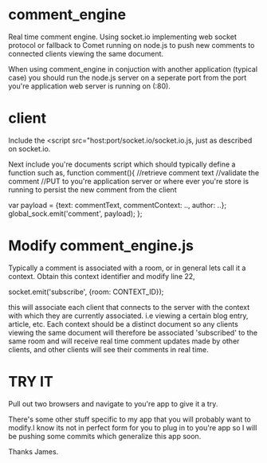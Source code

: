 comment_engine
==============

Real time comment engine. Using socket.io implementing web socket protocol or fallback to Comet running on node.js to push new comments to connected clients viewing the same document.

When using comment_engine in conjuction with another application (typical case) you should run the node.js server on a seperate port from the port you're application web server is running on (:80).

client
=====
Include the <script src="host:port/socket.io/socket.io.js, just as described on socket.io.

Next include you're documents script which should typically define a function such as,
function comment(){
//retrieve comment text
//validate the comment
//PUT to you're application server or where ever you're store is running to persist the new comment from the client

var payload = {text: commentText, commentContext: .., author: ..};
global_sock.emit('comment', payload); 
};

Modify comment_engine.js
=====================
Typically a comment is associated with a room, or in general lets call it a context. Obtain this context identifier and modify line 22,

socket.emit('subscribe', {room: CONTEXT_ID});

this will associate each client that connects to the server with the context with which they are currently associated. i.e viewing a certain blog entry, article, etc.
Each context should be a distinct document so any clients viewing the same document will therefore be associated 'subscribed' to the same room and will receive real time comment updates made by other clients, and other clients will see their comments in real time.

TRY IT
=====
Pull out two browsers and navigate to you're app to give it a try.

There's some other stuff specific to my app that you will probably want to modify.I know its not in perfect form for you to plug in to you're app so I will be pushing some commits which generalize this app soon. 

Thanks James.

